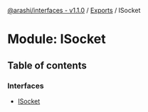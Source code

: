[@arashi/interfaces - v1.1.0](../README.md) / [Exports](../modules.md) / ISocket

# Module: ISocket

## Table of contents

### Interfaces

- [ISocket](../interfaces/ISocket.ISocket-1.md)
